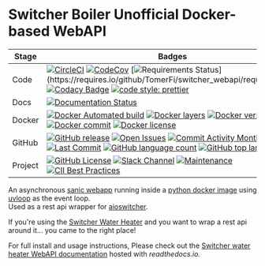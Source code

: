 <!--lint disable maximum-line-length-->
# Switcher Boiler Unofficial Docker-based WebAPI

| Stage   | Badges                                                                                                                                                                                                                                                                                                                                                                                                                                                                                                                                                                                                                                                                                                                                                                                                                                                                                                |
| ------- | ----------------------------------------------------------------------------------------------------------------------------------------------------------------------------------------------------------------------------------------------------------------------------------------------------------------------------------------------------------------------------------------------------------------------------------------------------------------------------------------------------------------------------------------------------------------------------------------------------------------------------------------------------------------------------------------------------------------------------------------------------------------------------------------------------------------------------------------------------------------------------------------------------- |
| Code    | [![CircleCI](https://circleci.com/gh/TomerFi/switcher_webapi.svg?style=shield)](https://circleci.com/gh/TomerFi/switcher_webapi) [![CodeCov](https://codecov.io/gh/TomerFi/switcher_webapi/graph/badge.svg)](https://codecov.io/gh/TomerFi/switcher_webapi) [![Requirements Status](https://requires.io/github/TomerFi/switcher_webapi/requirements.svg?)](https://requires.io/github/TomerFi/switcher_webapi/requirements/) [![Codacy Badge](https://api.codacy.com/project/badge/Grade/bc33021329894d75943f8d0fe77b95a5)](https://www.codacy.com/app/TomerFi/switcher_webapi?utm_source=github.com&utm_medium=referral&utm_content=TomerFi/switcher_webapi&utm_campaign=Badge_Grade) [![code style: prettier](https://img.shields.io/badge/code_style-prettier-ff69b4.svg?style=flat-square)](https://github.com/prettier/prettier)                                                                 |
| Docs    | [![Documentation Status](https://readthedocs.org/projects/switcher-webapi/badge/?version=stable)](https://switcher-webapi.readthedocs.io/en/stable/?badge=stable)                                                                                                                                                                                                                                                                                                                                                                                                                                                                                                                                                                                                                                                                                                                                     |
| Docker  | [![Docker Automated build](https://img.shields.io/docker/automated/tomerfi/switcher_webapi.svg)](https://hub.docker.com/r/tomerfi/switcher_webapi) [![Docker layers](https://images.microbadger.com/badges/image/tomerfi/switcher_webapi.svg)](https://microbadger.com/images/tomerfi/switcher_webapi) [![Docker version](https://images.microbadger.com/badges/version/tomerfi/switcher_webapi.svg)](https://microbadger.com/images/tomerfi/switcher_webapi) [![Docker commit](https://images.microbadger.com/badges/commit/tomerfi/switcher_webapi.svg)](https://microbadger.com/images/tomerfi/switcher_webapi) [![Docker license](https://images.microbadger.com/badges/license/tomerfi/switcher_webapi.svg)](https://microbadger.com/images/tomerfi/switcher_webapi)                                                                                                                             |
| GitHub  | [![GitHub release](https://img.shields.io/github/release/tomerfi/switcher_webapi.svg)](https://github.com/TomerFi/switcher_webapi/releases) [![Open Issues](https://img.shields.io/github/issues-raw/tomerfi/switcher_webapi.svg)](https://github.com/TomerFi/switcher_webapi/issues) [![Commit Activity Month](https://img.shields.io/github/commit-activity/m/tomerfi/switcher_webapi.svg)](https://github.com/TomerFi/switcher_webapi/commits/dev) [![Last Commit](https://img.shields.io/github/last-commit/tomerfi/switcher_webapi.svg)](https://github.com/TomerFi/switcher_webapi/commits/dev) [![GitHub language count](https://img.shields.io/github/languages/count/tomerfi/switcher_webapi.svg)](https://github.com/TomerFi/switcher_webapi) [![GitHub top language](https://img.shields.io/github/languages/top/tomerfi/switcher_webapi.svg)](https://github.com/TomerFi/switcher_webapi) |
| Project | [![GitHub License](https://img.shields.io/github/license/tomerfi/switcher_webapi.svg)](https://github.com/TomerFi/switcher_webapi/blob/dev/LICENSE) [![Slack Channel](https://slack.tomfi.info:8443/switcher_webapi.svg)](https://tomfi.slack.com/messages/CK4DK2Z5G) [![Maintenance](https://img.shields.io/badge/Maintained%3F-yes-green.svg)](https://github.com/TomerFi/switcher_webapi) [![CII Best Practices](https://bestpractices.coreinfrastructure.org/projects/2891/badge)](https://bestpractices.coreinfrastructure.org/projects/2891)                                                                                                                                                                                                                                                                                                                                                    |

An asynchronous [sanic webapp](https://pypi.org/project/sanic/) running inside a [python docker image](https://hub.docker.com/_/python) using [uvloop](https://pypi.org/project/uvloop/) as the event loop.</br>
Used as a rest api wrapper for [aioswitcher](https://pypi.org/project/aioswitcher/).</br>

If you're using the [Switcher Water Heater](https://switcher.co.il/) and you want to wrap a rest api around it... you came to the right place!</br>

For full install and usage instructions,
Please check out the [Switcher water heater WebAPI documentation](https://switcher-webapi.readthedocs.io) hosted with *readthedocs.io.*
